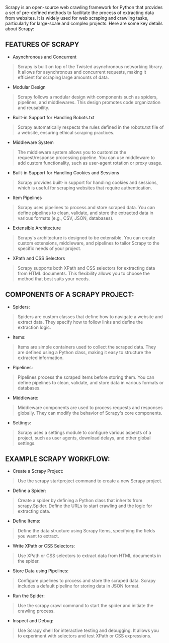 Scrapy is an open-source web crawling framework for Python that provides a set of pre-defined methods to facilitate the process of extracting data from websites. It is widely used for web scraping and crawling tasks, particularly for large-scale and complex projects. Here are some key details about Scrapy:

## FEATURES OF SCRAPY

* Asynchronous and Concurrent
> Scrapy is built on top of the Twisted asynchronous networking library. It allows for asynchronous and concurrent requests, making it efficient for scraping large amounts of data.
* Modular Design
> Scrapy follows a modular design with components such as spiders, pipelines, and middlewares. This design promotes code organization and reusability.

* Built-in Support for Handling Robots.txt
> Scrapy automatically respects the rules defined in the robots.txt file of a website, ensuring ethical scraping practices.

* Middleware System
> The middleware system allows you to customize the request/response processing pipeline. You can use middleware to add custom functionality, such as user-agent rotation or proxy usage.

* Built-in Support for Handling Cookies and Sessions
> Scrapy provides built-in support for handling cookies and sessions, which is useful for scraping websites that require authentication.

* Item Pipelines
> Scrapy uses pipelines to process and store scraped data. You can define pipelines to clean, validate, and store the extracted data in various formats (e.g., CSV, JSON, databases).

* Extensible Architecture
> Scrapy's architecture is designed to be extensible. You can create custom extensions, middleware, and pipelines to tailor Scrapy to the specific needs of your project.

* XPath and CSS Selectors
> Scrapy supports both XPath and CSS selectors for extracting data from HTML documents. This flexibility allows you to choose the method that best suits your needs.

## COMPONENTS OF A SCRAPY PROJECT: 

* Spiders:
> Spiders are custom classes that define how to navigate a website and extract data. They specify how to follow links and define the extraction logic.

* Items:
> Items are simple containers used to collect the scraped data. They are defined using a Python class, making it easy to structure the extracted information.

* Pipelines:
> Pipelines process the scraped items before storing them. You can define pipelines to clean, validate, and store data in various formats or databases.

* Middleware:
> Middleware components are used to process requests and responses globally. They can modify the behavior of Scrapy's core components.

* Settings:
> Scrapy uses a settings module to configure various aspects of a project, such as user agents, download delays, and other global settings.

## EXAMPLE SCRAPY WORKFLOW:

* Create a Scrapy Project:
> Use the scrapy startproject command to create a new Scrapy project.

* Define a Spider:
> Create a spider by defining a Python class that inherits from scrapy.Spider. Define the URLs to start crawling and the logic for extracting data.

* Define Items:
> Define the data structure using Scrapy Items, specifying the fields you want to extract.

* Write XPath or CSS Selectors:
> Use XPath or CSS selectors to extract data from HTML documents in the spider.

* Store Data using Pipelines:
> Configure pipelines to process and store the scraped data. Scrapy includes a default pipeline for storing data in JSON format.

* Run the Spider:
> Use the scrapy crawl command to start the spider and initiate the crawling process.

* Inspect and Debug:
> Use Scrapy shell for interactive testing and debugging. It allows you to experiment with selectors and test XPath or CSS expressions.
